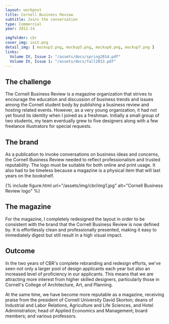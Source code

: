 ```yaml
---
layout: workpost
title: Cornell Business Review
subtitle: Joins the conversation
type: Commercial
year: 2012-14

imgfolder: cbr
cover_img: init.png
detail_img: [ mockup3.png, mockup5.png, mockup6.png, mockup7.png ]
links:
  Volume IV, Issue 2: "/assets/docs/spring2014.pdf"
  Volume IV, Issue 1: "/assets/docs/fall2013.pdf"
---
```


## The challenge
The Cornell Business Review is a magazine organization that strives to encourage the education and discussion of business trends and issues among the Cornell student body by publishing a business review and hosting related events. However, as a very young organization, it had not yet found its identity when I joined as a freshman. Initially a small group of two students, my team eventually grew to five designers along with a few freelance illustrators for special requests.

## The brand
As a publication to invoke conversations on business ideas and concerns, the Cornell Business Review needed to reflect professionalism and trusted reputability. The logo must be suitable for both online and print usage. It also had to be timeless because a magazine is a physical item that will last years on the bookshelf.

{% include figure.html 
  url="/assets/img/cbr/img1.jpg"
  alt="Cornell Business Review logo" %}

## The magazine
For the magazine, I completely redesigned the layout in order to be consistent with the brand that the Cornell Business Review is now defined by. It is effortlessly clean and professionally presented, making it easy to immediately digest but still result in a high visual impact.

## Outcome
In the two years of CBR's complete rebranding and redesign efforts, we've seen not only a larger pool of design applicants each year but also an increased level of proficiency in our applicants. This means that we are attracting more interest from higher skilled designers, particularly those in Cornell's College of Architecture, Art, and Planning.

At the same time, we have become more reputable as a magazine, receiving praise from the president of Cornell University David Skorton; deans of Industrial and Labor Relations, Agriculture and Life Sciences, and Hotel Administration; head of Applied Economics and Management; board members; and various professors.
